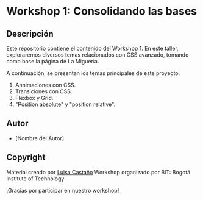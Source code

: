 # Workshop 1: Consolidando las bases

## Descripción
Este repositorio contiene el contenido del Workshop 1. En este taller, exploraremos diversos temas relacionados con CSS avanzado, tomando como base la página de La Miguería.

A continuación, se presentan los temas principales de este proyecto:

1. Annimaciones con CSS.
2. Transiciones con CSS.
3. Flexbox y Grid.
3. "Position absolute" y "position relative".

## Autor
- [Nombre del Autor]

## Copyright
Material creado por [Luisa Castaño](https://github.com/LuisaCastano40)
Workshop organizado por BIT: Bogotá Institute of Technology

¡Gracias por participar en nuestro workshop!
